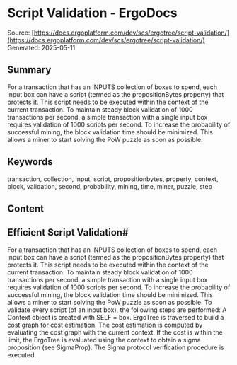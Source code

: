 # Script Validation - ErgoDocs
Source: [https://docs.ergoplatform.com/dev/scs/ergotree/script-validation/](https://docs.ergoplatform.com/dev/scs/ergotree/script-validation/)
Generated: 2025-05-11

## Summary
For a transaction that has an INPUTS collection of boxes to spend, each input box can have a script (termed as the propositionBytes property) that protects it. This script needs to be executed within the context of the current transaction. To maintain steady block validation of 1000 transactions per second, a simple transaction with a single input box requires validation of 1000 scripts per second. To increase the probability of successful mining, the block validation time should be minimized. This allows a miner to start solving the PoW puzzle as soon as possible.

## Keywords
transaction, collection, input, script, propositionbytes, property, context, block, validation, second, probability, mining, time, miner, puzzle, step

## Content
## Efficient Script Validation#
For a transaction that has an INPUTS collection of boxes to spend, each input box can have a script (termed as the propositionBytes property) that protects it. This script needs to be executed within the context of the current transaction. To maintain steady block validation of 1000 transactions per second, a simple transaction with a single input box requires validation of 1000 scripts per second.
To increase the probability of successful mining, the block validation time should be minimized. This allows a miner to start solving the PoW puzzle as soon as possible.
To validate every script (of an input box), the following steps are performed:
A Context object is created with SELF = box.
ErgoTree is traversed to build a cost graph for cost estimation.
The cost estimation is computed by evaluating the cost graph with the current context.
If the cost is within the limit, the ErgoTree is evaluated using the context to obtain a sigma proposition (see SigmaProp).
The Sigma protocol verification procedure is executed.
